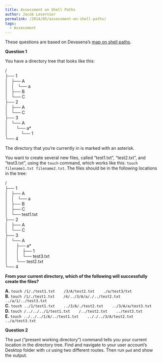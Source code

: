 ```yaml
---
title: Assessment on Shell Paths
author: Jacob Levernier
permalink: /2014/05/assessment-on-shell-paths/
tags:
  - Assessment
---
```

These questions are based on Devasena&#8217;s [map on shell paths][1].

**Question 1**

You have a directory tree that looks like this:

/  
├── 1  
│   ├── A  
│   │   └── a  
│   ├── B  
│   └── C  
├── 2  
│   ├── A  
│   └── C  
├── 3  
│   └── A  
│       └── a*  
│           └── 1  
└── 4

The directory that you&#8217;re currently in is marked with an asterisk.

You want to create several new files, called &#8220;test1.txt&#8221;, &#8220;test2.txt&#8221;, and &#8220;test3.txt&#8221;, using the `touch` command, which works like this: `touch filename1.txt filename2.txt`. The files should be in the following locations in the tree:

/  
├── 1  
│   ├── A  
│   │   └── a  
│   ├── B  
│   ├── C  
│   └── test1.txt  
├── 2  
│   ├── A  
│   └── C  
├── 3  
│   └── A  
│       ├── a*  
│       │   ├── 1  
│       │   └── test3.txt  
│       └── test2.txt  
└── 4

**From your current directory, which of the following will successfully create the files?**

**A.** `touch /1/./test1.txt    /3/A/test2.txt    ./a/test3/txt`  
**B.** `touch /1/./test1.txt    /4/../3/A/a/./../test2.txt    ../a/1/../test3.txt`  
**C.** `touch ../1/test1.txt    ../3/A/./test2.txt    ../3/A/a/test3.txt`  
**D.** `touch /../../../1/test1.txt    /../test2.txt    ../test3.txt`  
**E.** `touch ../../../1/A/../test1.txt    .././../3/A/test2.txt    ../a/test3.txt`

**Question 2**

The `pwd` (&#8220;present working directory&#8221;) command tells you your current location in the directory tree. Find and navigate to your user account&#8217;s Desktop folder with `cd` using two different routes. Then run `pwd` and show the output.

 [1]: http://teaching.software-carpentry.org/2014/05/06/concept-map-shell-paths "Shell Paths Concept Map"

